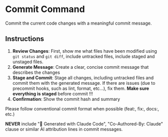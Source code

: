 # Commit Command

Commit the current code changes with a meaningful commit message.

## Instructions

1. **Review Changes**: First, show me what files have been modified using `git status` and `git diff`, include untracked files, include staged and unstaged files.
2. **Generate Message**: Create a clear, concise commit message that describes the changes
3. **Stage and Commit**: Stage all changes, including untracked files and commit them with the generated message. If there are issues (due to precommit hooks, such as lint, format, etc...), fix them. **Make sure everything is staged** before commit !!!
4. **Confirmation**: Show the commit hash and summary

Please follow conventional commit format when possible (feat:, fix:, docs:, etc.)

**NEVER** include "🤖 Generated with Claude Code", "Co-Authored-By: Claude" clause or similar AI attribution lines in commit messages.
